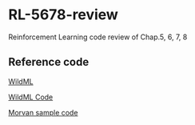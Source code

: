 # RL-5678-review
Reinforcement Learning code review of Chap.5, 6, 7, 8

## Reference code 
[WildML](http://www.wildml.com/2016/10/learning-reinforcement-learning, "WildML, Artificial Intelligence, Deep Learning, and NLP")

[WildML Code](https://github.com/dennybritz/reinforcement-learning, "Wild ML sample code")

[Morvan sample code](https://github.com/MorvanZhou/Reinforcement-learning-with-tensorflow, "莫凡")

